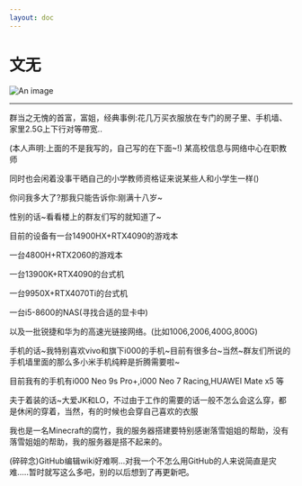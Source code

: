 ```yaml
---
layout: doc
---
```

# 文无
![An image](http://q1.qlogo.cn/g?b=qq&nk=1779429644&s=160)
_________________
群当之无愧的首富，富姐，经典事例:花几万买衣服放在专门的房子里、手机墙、家里2.5G上下行对等帶宽..


(本人声明:上面的不是我写的，自己写的在下面~!)
某高校信息与网络中心在职教师

同时也会闲着没事干晒自己的小学教师资格证来说某些人和小学生一样()

你问我多大了?那我只能告诉你:刚满十八岁~

性别的话~看看楼上的群友们写的就知道了~

目前的设备有一台14900HX+RTX4090的游戏本

一台4800H+RTX2060的游戏本

一台13900K+RTX4090的台式机

一台9950X+RTX4070Ti的台式机

一台i5-8600的NAS(寻找合适的显卡中)

以及一批锐捷和华为的高速光链接网络。(比如1006,2006,400G,800G)

手机的话~我特别喜欢vivo和旗下i000的手机~目前有很多台~当然~群友们所说的手机墙里面的那么多小米手机纯粹是折腾需要啦~

目前我有的手机有i000 Neo 9s Pro+,i000 Neo 7 Racing,HUAWEI Mate x5 等

夫于着装的话~大爱JK和LO，不过由于工作的需要的话一般不怎么会这么穿，都是休闲的穿着，当然，有的时候也会穿自己喜欢的衣服

我也是一名Minecraft的腐竹，我的服务器搭建要特别感谢落雪姐姐的帮助，没有落雪姐姐的帮助，我的服务器是搭不起来的。

(碎碎念)GitHub编辑wiki好难啊…对我一个不怎么用GitHub的人来说简直是灾难.….暂时就写这么多吧，别的以后想到了再更新吧。
